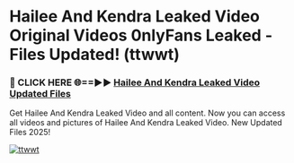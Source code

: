 # Hailee And Kendra Leaked Video Original Videos 0nlyFans Leaked - Files Updated! (ttwwt)

<h3>🔴 CLICK HERE 🌐==►► <a href="https://tinyurl.com/x26r9saj" rel="nofollow">Hailee And Kendra Leaked Video Updated Files</a></h3>

Get Hailee And Kendra Leaked Video and all content. Now you can access all videos and pictures of Hailee And Kendra Leaked Video. New Updated Files 2025!

[![ttwwt](https://i.imgur.com/LkgZPqh.gif)](https://tinyurl.com/x26r9saj)
